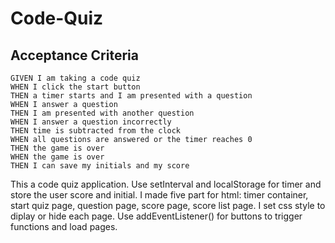 # Code-Quiz

## Acceptance Criteria

```
GIVEN I am taking a code quiz
WHEN I click the start button
THEN a timer starts and I am presented with a question
WHEN I answer a question
THEN I am presented with another question
WHEN I answer a question incorrectly
THEN time is subtracted from the clock
WHEN all questions are answered or the timer reaches 0
THEN the game is over
WHEN the game is over
THEN I can save my initials and my score
```

This a code quiz application. Use setInterval and localStorage for timer and store the user score and initial. I made five part for html: timer container, start quiz page, question page, score page, score list page. I set css style to diplay or hide each page. Use addEventListener() for buttons to trigger functions and load pages. 